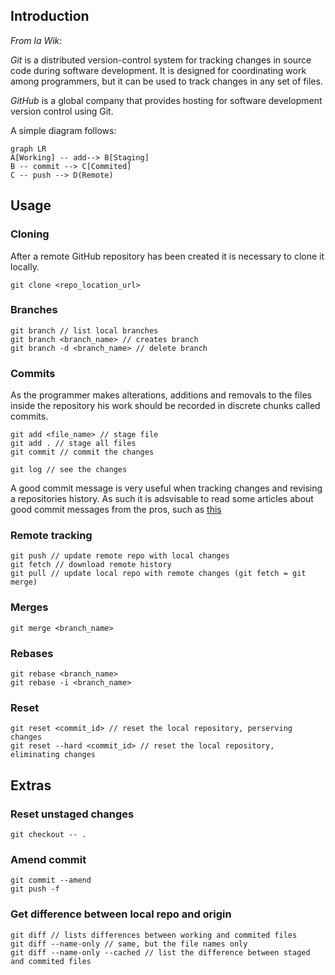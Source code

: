 ## Introduction


_From la Wik_:

*Git* is a distributed version-control system for tracking changes in source code during software development. It is designed for coordinating work among programmers, but it can be used to track changes in any set of files.

*GitHub* is a global company that provides hosting for software development version control using Git.

A simple diagram follows: 

```mermaid
graph LR
A[Working] -- add--> B[Staging]
B -- commit --> C[Commited]
C -- push --> D(Remote)
```


## Usage

### Cloning

After a remote GitHub repository has been created it is necessary to clone it locally.

```
git clone <repo_location_url>
```

### Branches

```
git branch // list local branches
git branch <branch_name> // creates branch
git branch -d <branch_name> // delete branch
```

### Commits

As the programmer makes alterations, additions and removals to the files inside the repository his work should be recorded in discrete chunks called commits.

```
git add <file_name> // stage file
git add . // stage all files 
git commit // commit the changes

git log // see the changes
```

A good commit message is very useful when tracking changes and revising a repositories history. As such it is adsvisable to read some articles about good commit messages from the pros, such as [this](https://chris.beams.io/posts/git-commit/)

### Remote tracking

```
git push // update remote repo with local changes
git fetch // download remote history
git pull // update local repo with remote changes (git fetch = git merge)
```

### Merges

```
git merge <branch_name>
```

### Rebases

```
git rebase <branch_name>
git rebase -i <branch_name>
```

### Reset

```
git reset <commit_id> // reset the local repository, perserving changes
git reset --hard <commit_id> // reset the local repository, eliminating changes
```

## Extras

### Reset unstaged changes

```
git checkout -- .
```

### Amend commit

```
git commit --amend
git push -f
```

### Get difference between local repo and origin

```
git diff // lists differences between working and commited files
git diff --name-only // same, but the file names only 
git diff --name-only --cached // list the difference between staged and commited files
```
